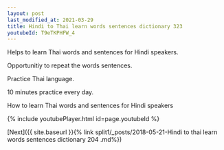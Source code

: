 ```yaml
---
layout: post
last_modified_at: 2021-03-29
title: Hindi to Thai learn words sentences dictionary 323 
youtubeId: T9eTKPHFW_4
---
```

 
 
Helps to learn Thai words and sentences for Hindi speakers.

Opportunitiy to repeat the words sentences. 

Practice Thai language. 
 
10 minutes practice every day. 
 
How to learn Thai words and sentences for Hindi speakers 
 
{% include youtubePlayer.html id=page.youtubeId %}
 
 
[Next]({{ site.baseurl }}{% link  split1/_posts/2018-05-21-Hindi to thai learn words sentences dictionary 204 .md%})
 
